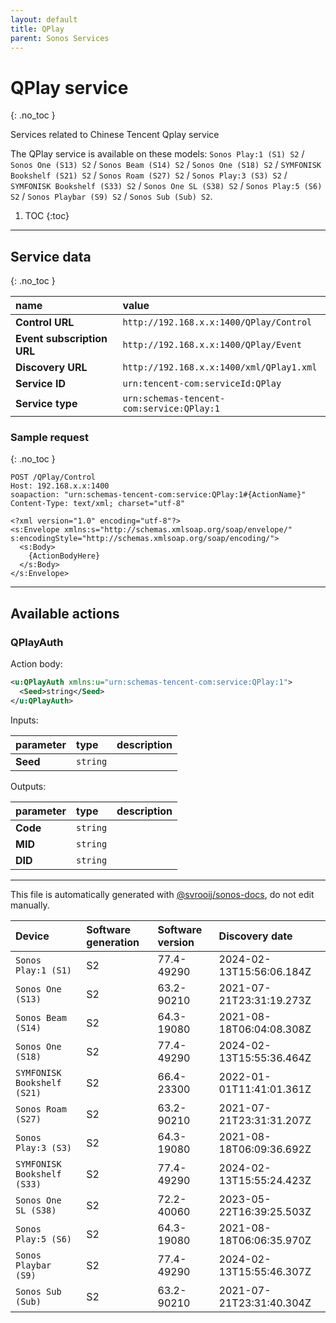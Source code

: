 ```yaml
---
layout: default
title: QPlay
parent: Sonos Services
---
```

# QPlay service
{: .no_toc }

Services related to Chinese Tencent Qplay service

The QPlay service is available on these models: `Sonos Play:1 (S1) S2` / `Sonos One (S13) S2` / `Sonos Beam (S14) S2` / `Sonos One (S18) S2` / `SYMFONISK Bookshelf (S21) S2` / `Sonos Roam (S27) S2` / `Sonos Play:3 (S3) S2` / `SYMFONISK Bookshelf (S33) S2` / `Sonos One SL (S38) S2` / `Sonos Play:5 (S6) S2` / `Sonos Playbar (S9) S2` / `Sonos Sub (Sub) S2`.

1. TOC
{:toc}

---

## Service data
{: .no_toc }

| name | value |
|:-----|:------|
| **Control URL** | `http://192.168.x.x:1400/QPlay/Control` |
| **Event subscription URL** | `http://192.168.x.x:1400/QPlay/Event` |
| **Discovery URL** | `http://192.168.x.x:1400/xml/QPlay1.xml` |
| **Service ID** | `urn:tencent-com:serviceId:QPlay` |
| **Service type** | `urn:schemas-tencent-com:service:QPlay:1` |

### Sample request
{: .no_toc }

```text
POST /QPlay/Control
Host: 192.168.x.x:1400
soapaction: "urn:schemas-tencent-com:service:QPlay:1#{ActionName}"
Content-Type: text/xml; charset="utf-8"

<?xml version="1.0" encoding="utf-8"?>
<s:Envelope xmlns:s="http://schemas.xmlsoap.org/soap/envelope/" s:encodingStyle="http://schemas.xmlsoap.org/soap/encoding/">
  <s:Body>
    {ActionBodyHere}
  </s:Body>
</s:Envelope>
```

---

## Available actions

### QPlayAuth

Action body:

```xml
<u:QPlayAuth xmlns:u="urn:schemas-tencent-com:service:QPlay:1">
  <Seed>string</Seed>
</u:QPlayAuth>
```

Inputs:

| parameter | type | description |
|:----------|:-----|:------------|
| **Seed** | `string` |  |

Outputs:

| parameter | type | description |
|:----------|:-----|:------------|
| **Code** | `string` |  |
| **MID** | `string` |  |
| **DID** | `string` |  |


---

This file is automatically generated with [@svrooij/sonos-docs](https://github.com/svrooij/sonos-api-docs/tree/main/generator/sonos-docs), do not edit manually.

| Device | Software generation | Software version | Discovery date |
|:-------|:--------------------|:-----------------|:---------------|
| `Sonos Play:1 (S1)` | S2 | 77.4-49290 | 2024-02-13T15:56:06.184Z |
| `Sonos One (S13)` | S2 | 63.2-90210 | 2021-07-21T23:31:19.273Z |
| `Sonos Beam (S14)` | S2 | 64.3-19080 | 2021-08-18T06:04:08.308Z |
| `Sonos One (S18)` | S2 | 77.4-49290 | 2024-02-13T15:55:36.464Z |
| `SYMFONISK Bookshelf (S21)` | S2 | 66.4-23300 | 2022-01-01T11:41:01.361Z |
| `Sonos Roam (S27)` | S2 | 63.2-90210 | 2021-07-21T23:31:31.207Z |
| `Sonos Play:3 (S3)` | S2 | 64.3-19080 | 2021-08-18T06:09:36.692Z |
| `SYMFONISK Bookshelf (S33)` | S2 | 77.4-49290 | 2024-02-13T15:55:24.423Z |
| `Sonos One SL (S38)` | S2 | 72.2-40060 | 2023-05-22T16:39:25.503Z |
| `Sonos Play:5 (S6)` | S2 | 64.3-19080 | 2021-08-18T06:06:35.970Z |
| `Sonos Playbar (S9)` | S2 | 77.4-49290 | 2024-02-13T15:55:46.307Z |
| `Sonos Sub (Sub)` | S2 | 63.2-90210 | 2021-07-21T23:31:40.304Z |
